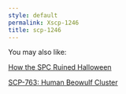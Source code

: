 ```yaml
---
style: default
permalink: Xscp-1246
title: scp-1246
---
```

You may also like:

[How the SPC Ruined Halloween](http://scp-wiki.net/how-the-spc-ruined-halloween)

[SCP-763: Human Beowulf Cluster](http://scp-wiki.net/scp-763)
